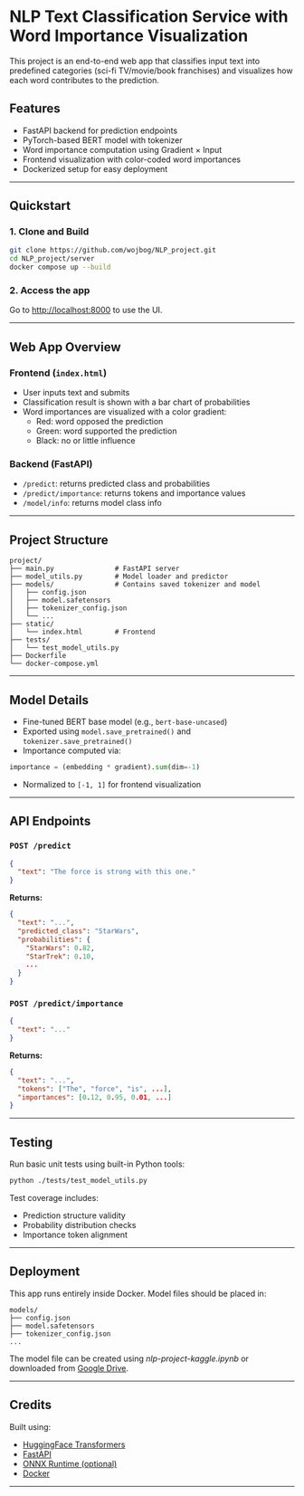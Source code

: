 # NLP Text Classification Service with Word Importance Visualization

This project is an end-to-end web app that classifies input text into predefined categories (sci-fi TV/movie/book franchises) and visualizes how each word contributes to the prediction.

## Features

- FastAPI backend for prediction endpoints
- PyTorch-based BERT model with tokenizer
- Word importance computation using Gradient × Input
- Frontend visualization with color-coded word importances
- Dockerized setup for easy deployment

---

## Quickstart

### 1. Clone and Build

```bash
git clone https://github.com/wojbog/NLP_project.git
cd NLP_project/server
docker compose up --build
```

### 2. Access the app

Go to [http://localhost:8000](http://localhost:8000) to use the UI.

---

## Web App Overview

### Frontend (`index.html`)

- User inputs text and submits
- Classification result is shown with a bar chart of probabilities
- Word importances are visualized with a color gradient:
  - Red: word opposed the prediction
  - Green: word supported the prediction
  - Black: no or little influence

### Backend (FastAPI)

- `/predict`: returns predicted class and probabilities
- `/predict/importance`: returns tokens and importance values
- `/model/info`: returns model class info

---

## Project Structure

```
project/
├── main.py               # FastAPI server
├── model_utils.py        # Model loader and predictor
├── models/               # Contains saved tokenizer and model
│   ├── config.json
│   ├── model.safetensors
│   ├── tokenizer_config.json
│   └── ...
├── static/
│   └── index.html        # Frontend
├── tests/
│   └── test_model_utils.py
├── Dockerfile
└── docker-compose.yml
```

---

## Model Details

- Fine-tuned BERT base model (e.g., `bert-base-uncased`)
- Exported using `model.save_pretrained()` and `tokenizer.save_pretrained()`
- Importance computed via:

```python
importance = (embedding * gradient).sum(dim=-1)
```

- Normalized to `[-1, 1]` for frontend visualization

---

## API Endpoints

### `POST /predict`

```json
{
  "text": "The force is strong with this one."
}
```

**Returns:**

```json
{
  "text": "...",
  "predicted_class": "StarWars",
  "probabilities": {
    "StarWars": 0.82,
    "StarTrek": 0.10,
    ...
  }
}
```

### `POST /predict/importance`

```json
{
  "text": "..."
}
```

**Returns:**

```json
{
  "text": "...",
  "tokens": ["The", "force", "is", ...],
  "importances": [0.12, 0.95, 0.01, ...]
}
```

---

## Testing

Run basic unit tests using built-in Python tools:

```bash
python ./tests/test_model_utils.py
```

Test coverage includes:

- Prediction structure validity
- Probability distribution checks
- Importance token alignment

---

## Deployment

This app runs entirely inside Docker. Model files should be placed in:

```
models/
├── config.json
├── model.safetensors
├── tokenizer_config.json
...
```

The model file can be created using *nlp-project-kaggle.ipynb* or downloaded from [Google Drive](https://drive.google.com/drive/folders/1KtXBa7N_IvDSngjA0lvXoqNFM-WcbpyD?usp=sharing).

---

## Credits

Built using:

- [HuggingFace Transformers](https://huggingface.co/transformers)
- [FastAPI](https://fastapi.tiangolo.com/)
- [ONNX Runtime (optional)](https://onnxruntime.ai/)
- [Docker](https://www.docker.com/)

---

